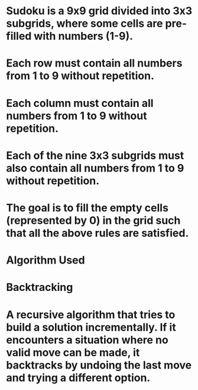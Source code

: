 # Sudoku is a 9x9 grid divided into 3x3 subgrids, where some cells are pre-filled with numbers (1-9).
 # Each row must contain all numbers from 1 to 9 without repetition.
 # Each column must contain all numbers from 1 to 9 without repetition.
 # Each of the nine 3x3 subgrids must also contain all numbers from 1 to 9 without repetition.
 # The goal is to fill the empty cells (represented by 0) in the grid such that all the above rules are satisfied.


# Algorithm Used
 # Backtracking
   # A recursive algorithm that tries to build a solution incrementally. If it encounters a situation where no valid move can be made, it backtracks by undoing the last move and trying a different option.